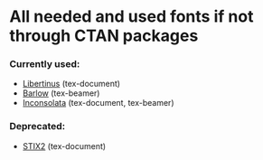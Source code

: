 # All needed and used fonts if not through CTAN packages

### Currently used:
- [Libertinus](https://github.com/alerque/libertinus) (tex-document)
- [Barlow](https://github.com/jpt/barlow) (tex-beamer)
- [Inconsolata](https://github.com/googlefonts/Inconsolata) (tex-document, tex-beamer)

### Deprecated:
- [STIX2](https://github.com/stipub/stixfonts) (tex-document)